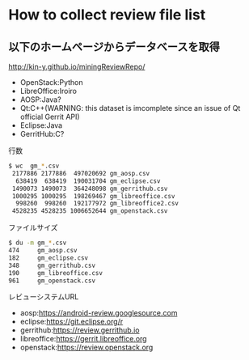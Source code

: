 # How to collect review file list
## 以下のホームページからデータベースを取得
http://kin-y.github.io/miningReviewRepo/

* OpenStack:Python
* LibreOffice:Iroiro
* AOSP:Java?
* Qt:C++(WARNING: this dataset is imcomplete since an issue of Qt official Gerrit API)
* Eclipse:Java
* GerritHub:C?

行数
```sh
$ wc  gm_*.csv
 2177886 2177886  497020692 gm_aosp.csv
  638419  638419  190031704 gm_eclipse.csv
 1490073 1490073  364248098 gm_gerrithub.csv
 1000295 1000295  198269467 gm_libreoffice.csv
  998260  998260  192177972 gm_libreoffice2.csv
 4528235 4528235 1006652644 gm_openstack.csv
```

ファイルサイズ
```sh
$ du -m gm_*.csv
474     gm_aosp.csv
182     gm_eclipse.csv
348     gm_gerrithub.csv
190     gm_libreoffice.csv
961     gm_openstack.csv
```

レビューシステムURL
* aosp:https://android-review.googlesource.com
* eclipse:https://git.eclipse.org/r
* gerrithub:https://review.gerrithub.io
* libreoffice:https://gerrit.libreoffice.org
* openstack:https://review.openstack.org